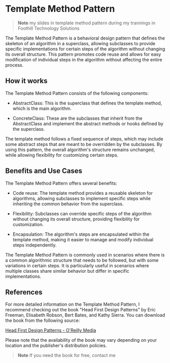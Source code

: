# Template Method Pattern

> **Note**
> my slides in template method pattern during my trannings in Foothill Technology Solutions

The Template Method Pattern is a behavioral design pattern that defines the skeleton of an algorithm in a superclass, allowing subclasses to provide specific implementations for certain steps of the algorithm without changing its overall structure. This pattern promotes code reuse and allows for easy modification of individual steps in the algorithm without affecting the entire process.

## How it works
The Template Method Pattern consists of the following components:

- AbstractClass: This is the superclass that defines the template method, which is the main algorithm. 

- ConcreteClass: These are the subclasses that inherit from the AbstractClass and implement the abstract methods or hooks defined by the superclass. 

The template method follows a fixed sequence of steps, which may include some abstract steps that are meant to be overridden by the subclasses. By using this pattern, the overall algorithm's structure remains unchanged, while allowing flexibility for customizing certain steps. 

## Benefits and Use Cases
The Template Method Pattern offers several benefits:

- Code reuse: The template method provides a reusable skeleton for algorithms, allowing subclasses to implement specific steps while inheriting the common behavior from the superclass.

- Flexibility: Subclasses can override specific steps of the algorithm without changing its overall structure, providing flexibility for customization.

- Encapsulation: The algorithm's steps are encapsulated within the template method, making it easier to manage and modify individual steps independently.

The Template Method Pattern is commonly used in scenarios where there is a common algorithmic structure that needs to be followed, but with some variations in certain steps. It is particularly useful in scenarios where multiple classes share similar behavior but differ in specific implementations.

## References
For more detailed information on the Template Method Pattern, I recommend checking out the book "Head First Design Patterns" by Eric Freeman, Elisabeth Robson, Bert Bates, and Kathy Sierra. You can download the book from the following source:

<a href = "https://www.oreilly.com/library/view/head-first-design/0596007124/">Head First Design Patterns - O'Reilly Media</a>

Please note that the availability of the book may vary depending on your location and the publisher's distribution policies.

> **Note**
> If you need the book for free, contact me
